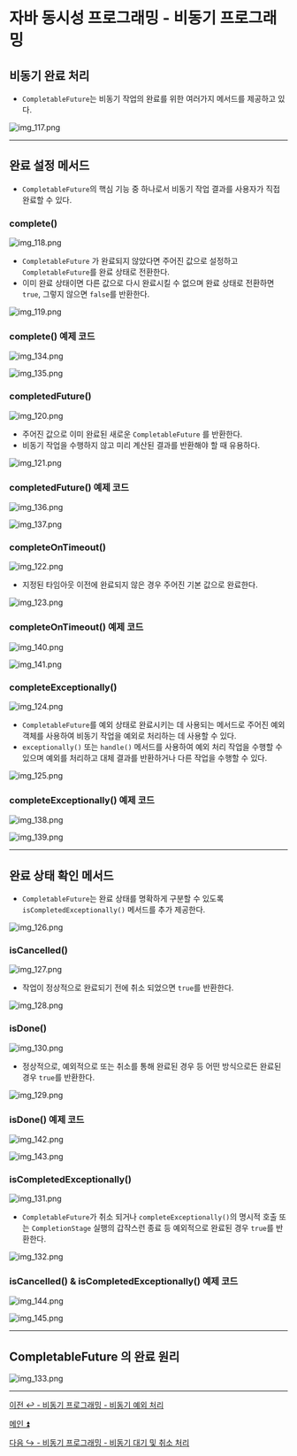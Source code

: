 # 자바 동시성 프로그래밍 - 비동기 프로그래밍

## 비동기 완료 처리

- `CompletableFuture`는 비동기 작업의 완료를 위한 여러가지 메서드를 제공하고 있다.

![img_117.png](image/img_117.png)

---

## 완료 설정 메서드

- `CompletableFuture`의 핵심 기능 중 하나로서 비동기 작업 결과를 사용자가 직접 완료할 수 있다.

### complete()

![img_118.png](image/img_118.png)

- `CompletableFuture` 가 완료되지 않았다면 주어진 값으로 설정하고 `CompletableFuture`를 완료 상태로 전환한다.
- 이미 완료 상태이면 다른 값으로 다시 완료시킬 수 없으며 완료 상태로 전환하면 `true`, 그렇지 않으면 `false`를 반환한다.

![img_119.png](image/img_119.png)

### complete() 예제 코드

![img_134.png](image/img_134.png)

![img_135.png](image/img_135.png)

### completedFuture()

![img_120.png](image/img_120.png)

- 주어진 값으로 이미 완료된 새로운 `CompletableFuture` 를 반환한다.
- 비동기 작업을 수행하지 않고 미리 계산된 결과를 반환해야 할 때 유용하다.

![img_121.png](image/img_121.png)

### completedFuture() 예제 코드

![img_136.png](image/img_136.png)

![img_137.png](image/img_137.png)

### completeOnTimeout()

![img_122.png](image/img_122.png)

- 지정된 타임아웃 이전에 완료되지 않은 경우 주어진 기본 값으로 완료한다.

![img_123.png](image/img_123.png)

### completeOnTimeout() 예제 코드

![img_140.png](image/img_140.png)

![img_141.png](image/img_141.png)

### completeExceptionally()

![img_124.png](image/img_124.png)

- `CompletableFuture`를 예외 상태로 완료시키는 데 사용되는 메서드로 주어진 예외 객체를 사용하여 비동기 작업을 예외로 처리하는 데 사용할 수 있다.
- `exceptionally()` 또는 `handle()` 메서드를 사용하여 예외 처리 작업을 수행할 수 있으며 예외를 처리하고 대체 결과를 반환하거나 다른 작업을 수행할 수 있다.

![img_125.png](image/img_125.png)

### completeExceptionally() 예제 코드

![img_138.png](image/img_138.png)

![img_139.png](image/img_139.png)

---

## 완료 상태 확인 메서드

- `CompletableFuture`는 완료 상태를 명확하게 구분할 수 있도록 `isCompletedExceptionally()` 메서드를 추가 제공한다.

![img_126.png](image/img_126.png)

### isCancelled()

![img_127.png](image/img_127.png)

- 작업이 정상적으로 완료되기 전에 취소 되었으면 `true`를 반환한다.

![img_128.png](image/img_128.png)

### isDone()

![img_130.png](image/img_130.png)

- 정상적으로, 예외적으로 또는 취소를 통해 완료된 경우 등 어떤 방식으로든 완료된 경우 `true`를 반환한다.

![img_129.png](image/img_129.png)

### isDone() 예제 코드

![img_142.png](image/img_142.png)

![img_143.png](image/img_143.png)

### isCompletedExceptionally()

![img_131.png](image/img_131.png)

- `CompletableFuture`가 취소 되거나 `completeExceptionally()`의 명시적 호출 또는 `CompletionStage` 실행의 갑작스런 종료 등 예외적으로 완료된 경우 `true`를 반환한다.

![img_132.png](image/img_132.png)

### isCancelled() & isCompletedExceptionally() 예제 코드

![img_144.png](image/img_144.png)

![img_145.png](image/img_145.png)

---

## CompletableFuture 의 완료 원리

![img_133.png](image/img_133.png)

---

[이전 ↩️ - 비동기 프로그래밍 - 비동기 예외 처리](https://github.com/genesis12345678/TIL/blob/main/Java/reactive/AsyncProgramming/%EC%98%88%EC%99%B8%EC%B2%98%EB%A6%AC.md)

[메인 ⏫](https://github.com/genesis12345678/TIL/blob/main/Java/reactive/Main.md)

[다음 ↪️ - 비동기 프로그래밍 - 비동기 대기 및 취소 처리](https://github.com/genesis12345678/TIL/blob/main/Java/reactive/AsyncProgramming/%EC%B7%A8%EC%86%8C%EC%B2%98%EB%A6%AC.md)